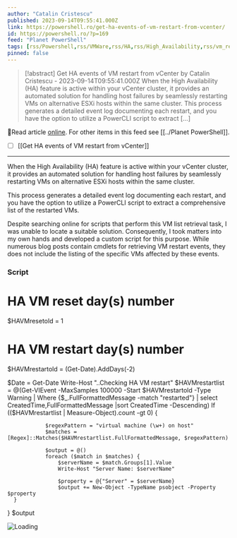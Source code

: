 ```yaml
---
author: "Catalin Cristescu"
published: 2023-09-14T09:55:41.000Z
link: https://powershell.ro/get-ha-events-of-vm-restart-from-vcenter/
id: https://powershell.ro/?p=169
feed: "Planet PowerShell"
tags: [rss/Powershell,rss/VMWare,rss/HA,rss/High_Availability,rss/vm_restart,rss/vmware]
pinned: false
---
```

> [!abstract] Get HA events of VM restart from vCenter by Catalin Cristescu - 2023-09-14T09:55:41.000Z
> When the High Availability (HA) feature is active within your vCenter cluster, it provides an automated solution for handling host failures by seamlessly restarting VMs on alternative ESXi hosts within the same cluster. This process generates a detailed event log documenting each restart, and you have the option to utilize a PowerCLI script to extract […]

🔗Read article [online](https://powershell.ro/get-ha-events-of-vm-restart-from-vcenter/). For other items in this feed see [[../Planet PowerShell]].

- [ ] [[Get HA events of VM restart from vCenter]]
- - -
When the High Availability (HA) feature is active within your vCenter cluster, it provides an automated solution for handling host failures by seamlessly restarting VMs on alternative ESXi hosts within the same cluster.

This process generates a detailed event log documenting each restart, and you have the option to utilize a PowerCLI script to extract a comprehensive list of the restarted VMs.

Despite searching online for scripts that perform this VM list retrieval task, I was unable to locate a suitable solution. Consequently, I took matters into my own hands and developed a custom script for this purpose. While numerous blog posts contain cmdlets for retrieving VM restart events, they does not include the listing of the specific VMs affected by these events.

### Script

# HA VM reset day(s) number
$HAVMresetold = 1
# HA VM restart day(s) number
$HAVMrestartold = (Get-Date).AddDays(-2)

$Date = Get-Date
Write-Host "..Checking HA VM restart"
$HAVMrestartlist = @(Get-VIEvent -MaxSamples 100000 -Start $HAVMrestartold -Type Warning | Where {$_.FullFormattedMessage -match "restarted"} | select CreatedTime,FullFormattedMessage |sort CreatedTime -Descending)
If (($HAVMrestartlist | Measure-Object).count -gt 0) {

                $regexPattern = "virtual machine (\w+) on host"
                $matches = [Regex]::Matches($HAVMrestartlist.FullFormattedMessage, $regexPattern)
                
                $output = @()
                foreach ($match in $matches) {
                    $serverName = $match.Groups[1].Value
                    Write-Host "Server Name: $serverName"

                    $property = @{"Server" = $serverName}
                    $output += New-Object -TypeName psobject -Property $property
      }	
}
$output

![Loading](https://powershell.ro/wp-content/plugins/page-views-count/ajax-loader-2x.gif)
